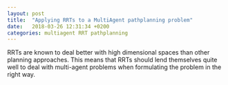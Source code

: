 ```yaml
---
layout: post
title:  "Applying RRTs to a MultiAgent pathplanning problem"
date:   2018-03-26 12:31:34 +0200
categories: multiagent RRT pathplanning
---
```


RRTs are known to deal better with high dimensional spaces than other planning approaches. This means that RRTs should lend themselves quite well to deal with multi-agent problems when formulating the problem in the right way.
